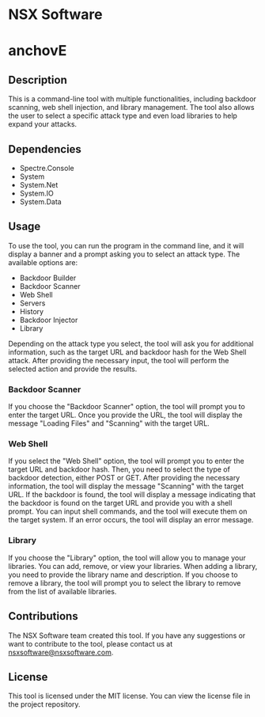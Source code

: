 # NSX Software
# anchovE
## Description

This is a command-line tool with multiple functionalities, including backdoor scanning, web shell injection, and library management. The tool also allows the user to select a specific attack type and even load libraries to help expand your attacks.

## Dependencies

- Spectre.Console
- System
- System.Net
- System.IO
- System.Data

## Usage

To use the tool, you can run the program in the command line, and it will display a banner and a prompt asking you to select an attack type. The available options are:

- Backdoor Builder
- Backdoor Scanner
- Web Shell
- Servers
- History
- Backdoor Injector
- Library

Depending on the attack type you select, the tool will ask you for additional information, such as the target URL and backdoor hash for the Web Shell attack. After providing the necessary input, the tool will perform the selected action and provide the results.

### Backdoor Scanner

If you choose the "Backdoor Scanner" option, the tool will prompt you to enter the target URL. Once you provide the URL, the tool will display the message "Loading Files" and "Scanning" with the target URL.

### Web Shell

If you select the "Web Shell" option, the tool will prompt you to enter the target URL and backdoor hash. Then, you need to select the type of backdoor detection, either POST or GET. After providing the necessary information, the tool will display the message "Scanning" with the target URL. If the backdoor is found, the tool will display a message indicating that the backdoor is found on the target URL and provide you with a shell prompt. You can input shell commands, and the tool will execute them on the target system. If an error occurs, the tool will display an error message.

### Library

If you choose the "Library" option, the tool will allow you to manage your libraries. You can add, remove, or view your libraries. When adding a library, you need to provide the library name and description. If you choose to remove a library, the tool will prompt you to select the library to remove from the list of available libraries.

## Contributions

The NSX Software team created this tool. If you have any suggestions or want to contribute to the tool, please contact us at nsxsoftware@nsxsoftware.com.

## License

This tool is licensed under the MIT license. You can view the license file in the project repository.
